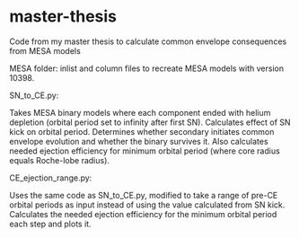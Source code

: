 # master-thesis
Code from my master thesis to calculate common envelope consequences from MESA models

MESA folder: inlist and column files to recreate MESA models with version 10398.

SN_to_CE.py: 

Takes MESA binary models where each component ended with helium depletion (orbital period set to infinity after first SN).
Calculates effect of SN kick on orbital period.
Determines whether secondary initiates common envelope evolution and whether the binary survives it.
Also calculates needed ejection efficiency for minimum orbital period (where core radius equals Roche-lobe radius).

CE_ejection_range.py:

Uses the same code as SN_to_CE.py, modified to take a range of pre-CE orbital periods as input instead of using the value calculated from SN kick.
Calculates the needed ejection efficiency for the minimum orbital period each step and plots it.
